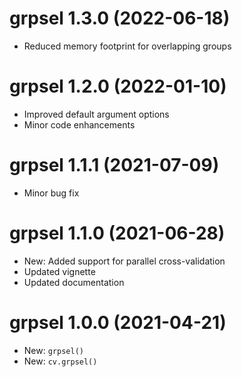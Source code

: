 # grpsel 1.3.0 (2022-06-18)
* Reduced memory footprint for overlapping groups

# grpsel 1.2.0 (2022-01-10)
* Improved default argument options
* Minor code enhancements

# grpsel 1.1.1 (2021-07-09)
* Minor bug fix

# grpsel 1.1.0 (2021-06-28)
* New: Added support for parallel cross-validation
* Updated vignette
* Updated documentation

# grpsel 1.0.0 (2021-04-21)
* New: `grpsel()`  
* New: `cv.grpsel()`
